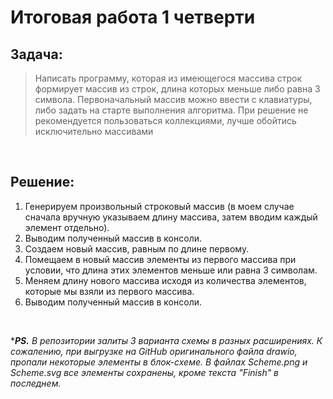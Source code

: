# Итоговая работа 1 четверти

## Задача:
> Написать программу, которая из имеющегося массива строк формирует массив из строк, длина которых меньше либо равна 3 символа. Первоначальный массив можно ввести с клавиатуры, либо задать на старте выполнения алгоритма. При решение не рекомендуется пользоваться коллекциями, лучше обойтись исключительно массивами

<br>

## Решение:

1. Генерируем произвольный строковый массив (в моем случае сначала вручную указываем длину массива, затем вводим каждый элемент отдельно).
2. Выводим полученный массив в консоли.
3. Создаем новый массив, равным по длине первому.
4. Помещаем в новый массив элементы из первого массива при условии, что длина этих элементов меньше или равна 3 символам.
5. Меняем длину нового массива исходя из количества элементов, которые мы взяли из первого массива.
6. Выводим полученный массив в консоли.

<br>

****PS.*** *В репозитории залиты 3 варианта схемы в разных расширениях. К сожалению, при выгрузке на GitHub оригинального файла drawio, пропали некоторые элементы в блок-схеме. В файлах Scheme.png и Scheme.svg все элементы сохранены, кроме текста "Finish" в последнем.*